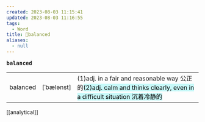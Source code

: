 ```yaml
---
created: 2023-08-03 11:15:41
updated: 2023-08-03 11:16:55
tags:
  - Word
title: 📖balanced
aliases:
  - null
---
```


<pre><strong>balanced</strong></pre>
|   |   |   |
|---|---|---|
|balanced|[ˈbælənst]|(1)adj. in a fair and reasonable way 公正的<mark style="background: #ABF7F7A6;">(2)adj. calm and thinks clearly, even in a difficult situation 沉着冷静的</mark>|
[[analytical]]